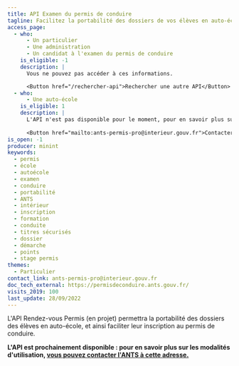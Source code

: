 ```yaml
---
title: API Examen du permis de conduire
tagline: Facilitez la portabilité des dossiers de vos élèves en auto-école, et simplifiez leur inscription à l'examen du permis de conduire.
access_page:
  - who:
      - Un particulier
      - Une administration
      - Un candidat à l'examen du permis de conduire
    is_eligible: -1
    description: |
      Vous ne pouvez pas accéder à ces informations.

      <Button href="/rechercher-api">Rechercher une autre API</Button>
  - who:
      - Une auto-école
    is_eligible: 1
    description: |
      L'API n'est pas disponible pour le moment, pour en savoir plus sur sa mise à disposition, nous vous invitons à contacter l'ANTS.
      
      <Button href="mailto:ants-permis-pro@interieur.gouv.fr">Contacter l'ANTS</Button>
is_open: -1
producer: minint
keywords:
  - permis
  - école
  - autoécole
  - examen
  - conduire
  - portabilité
  - ANTS
  - intérieur
  - inscription
  - formation
  - conduite
  - titres sécurisés
  - dossier
  - démarche
  - points
  - stage permis
themes:
  - Particulier
contact_link: ants-permis-pro@interieur.gouv.fr
doc_tech_external: https://permisdeconduire.ants.gouv.fr/
visits_2019: 100
last_update: 28/09/2022
---
```


L'API Rendez-vous Permis (en projet) permettra la portabilité des dossiers des élèves en auto-école, et ainsi faciliter leur inscription au permis de conduire.

**L'API est prochainement disponible : pour en savoir plus sur les modalités d'utilisation, [vous pouvez contacter l'ANTS à cette adresse.](ants-permis-pro@interieur.gouv.fr)**
